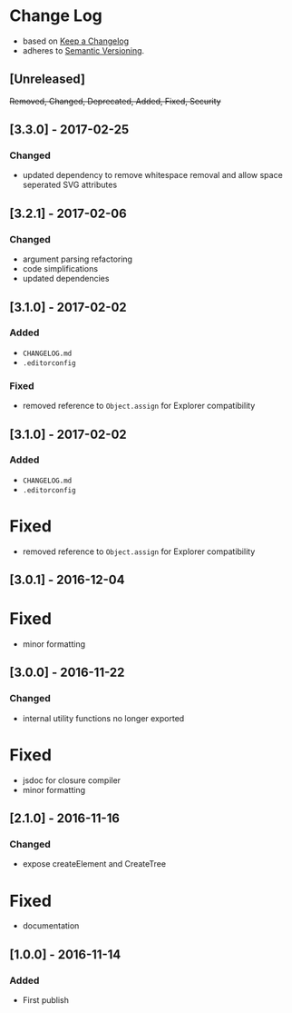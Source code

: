 <!-- markdownlint-disable MD012 MD022 MD024 MD026 MD032 MD041 -->

# Change Log

- based on [Keep a Changelog](http://keepachangelog.com/)
- adheres to [Semantic Versioning](http://semver.org/).

## [Unreleased]
~~Removed, Changed, Deprecated, Added, Fixed, Security~~

## [3.3.0] - 2017-02-25
### Changed
- updated dependency to remove whitespace removal and allow space seperated SVG attributes


## [3.2.1] - 2017-02-06
### Changed
- argument parsing refactoring
- code simplifications
- updated dependencies


## [3.1.0] - 2017-02-02
### Added
- `CHANGELOG.md`
- `.editorconfig`

### Fixed
- removed reference to `Object.assign` for Explorer compatibility


## [3.1.0] - 2017-02-02
### Added
- `CHANGELOG.md`
- `.editorconfig`

# Fixed
- removed reference to `Object.assign` for Explorer compatibility


## [3.0.1] - 2016-12-04
# Fixed
- minor formatting

## [3.0.0] - 2016-11-22
### Changed
- internal utility functions no longer exported
# Fixed
- jsdoc for closure compiler
- minor formatting


## [2.1.0] - 2016-11-16
### Changed
- expose createElement and CreateTree
# Fixed
- documentation

## [1.0.0] - 2016-11-14
### Added
- First publish
